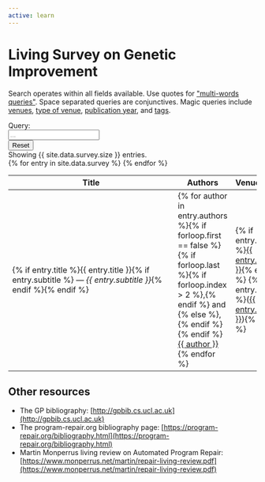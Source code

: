 ```yaml
---
active: learn
---
```


# Living Survey on Genetic Improvement

Search operates within all fields available.
Use quotes for <a href="#" onclick="force('&quot;program repair&quot;')">"multi-words queries"</a>.
Space separated queries are conjunctives.
Magic queries include <a href="#" onclick="force('venue=&quot;IEEE TEVC&quot;')">venues</a>, <a href="#" onclick="force('type=Workshop')">type of venue</a>, <a href="#" onclick="force('year=2020')">publication year</a>, and <a href="#" onclick="force('tag=survey')">tags</a>.


<div class="input-group mb-3">
  <div class="input-group-prepend">
    <span class="input-group-text" id="basic-addon1">Query:</span>
      </div>
  <input type="text" id="search" class="form-control" placeholder="..." onkeyup="search()">
  <div class="input-group-append">
    <input type="reset" class="btn btn-outline-secondary" onclick="force('')">
  </div>
</div>

<div>
  Showing <span id="counter">{{ site.data.survey.size }}</span> entries.
</div>

<table id="survey" class="table table-responsive">
  <thead>
    <tr>
      <th style="min-width: 20em">Title</th>
      <th style="max-width: 10em">Authors</th>
      <th style="max-width: 10em">Venue/Issue</th>
      <th>Year</th>
      <th>Tags</th>
      <th>Links</th>
    </tr>
  </thead>
  <tbody>{% for entry in site.data.survey %}
    <tr data-search="{{ entry.title }} {{ entry.subtitle }} {% for author in entry.authors %}{{ author }} {% endfor %} venue={{ entry.venue }} year={{ entry.year }} {% for tag in entry.tags %}tag={{ tag }} {% endfor %} {% if entry.type %}type={{ entry.type }}{% endif %}">
      <td>{% if entry.title %}{{ entry.title }}{% if entry.subtitle %} &mdash; <i>{{ entry.subtitle }}</i>{% endif %}{% endif %}</td>
      <td>{% for author in entry.authors %}{% if forloop.first == false %}{% if forloop.last %}{% if forloop.index > 2 %},{% endif %} and {% else %}, {% endif %}{% endif %}<u class="text-nowrap" onclick="force('&quot;{{ author }}&quot;')">{{ author }}</u>{% endfor %}</td>
      <td>{% if entry.venue %}<u class="" onclick="force('venue=&quot;{{ entry.venue }}&quot;')">{{ entry.venue }}</u>{% endif %} {% if entry.type %}(<u class="text-nowrap" onclick="force('type=&quot;{{ entry.type }}&quot;')">{{ entry.type }}</u>){% endif %}</td>
      <td>{% if entry.year %}<u class="text-nowrap" onclick="force('year=&quot;{{ entry.year }}&quot;')">{{ entry.year }}</u>{% endif %}</td>
      <td>{% for tag in entry.tags %}<u class="text-nowrap" onclick="force('tag=&quot;{{ tag }}&quot;')">#{{ tag }}</u> {% endfor %}</td>
      <td>{% if entry.doi %}<a href="{{ entry.doi }}">[doi]</a>{% endif %} {% if entry.bib %}<a href="{{ entry.bib }}">[bib]</a>{% endif %} {% if entry.url %}<a href="{{ entry.url }}">[url]</a>{% endif %}</td>
    </tr>{% endfor %}
  </tbody>
</table>


## Other resources

- The GP bibliography: [http://gpbib.cs.ucl.ac.uk](http://gpbib.cs.ucl.ac.uk)
- The program-repair.org bibliography page: [https://program-repair.org/bibliography.html](https://program-repair.org/bibliography.html)
- Martin Monperrus living review on Automated Program Repair: [https://www.monperrus.net/martin/repair-living-review.pdf](https://www.monperrus.net/martin/repair-living-review.pdf)


<script>
function search() {
  var chunks = $("input#search").val().toUpperCase().match(/(?:[^\s"]+|"[^"]*")+/g)
  if (chunks) {
    chunks = chunks.map(c => c.replace(/\"/g, ""));
  }

  var counter = 0
  $("tbody tr").each(function() {
    var s = $(this).data("search");
    var show = true;
    if (chunks) {
      for (c of chunks) {
        if (s.toUpperCase().indexOf(c) == -1) {
          show = false;
        }
      }
      if (show) {
        $(this).show();
        counter += 1;
      } else {
        $(this).hide();
      }
    } else {
      $(this).show();
      counter += 1;
    }
    $("span#counter").text(counter);
  });
}

function force(s) {
  $("input#search").val(s);
  search();
  return false;
}
</script>
